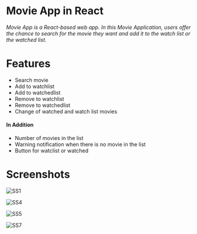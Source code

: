 # Movie App in React
*Movie App is a React-based web app. In this Movie Application, users offer the chance to search for the movie they want and add it to the watch list or the watched list.*

# Features
- Search movie
- Add to watchlist
- Add to watchedlist
- Remove to watchlist
- Remove to watchedlist
- Change of watched and watch list movies

#### In Addition
- Number of movies in the list
- Warning notification when there is no movie in the list
- Button for watclist or watched

# Screenshots
![SS1](https://user-images.githubusercontent.com/104565169/192854916-0068f312-f51f-4732-b696-0a46d44fa127.png)

![SS4](https://user-images.githubusercontent.com/104565169/192855009-819183fc-324e-4b34-8dac-4f2b09752f90.png)

![SS5](https://user-images.githubusercontent.com/104565169/192855527-3950f3ba-a21f-4333-a9d3-67e5a8db0a2e.png)

![SS7](https://user-images.githubusercontent.com/104565169/192855075-bfb3e6d8-8973-460f-aa3a-4d99df074b50.png)
